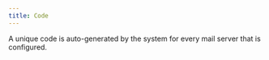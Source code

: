 ```yaml
---
title: Code
---
```



A unique code is auto-generated by the system for every mail server that is configured.
